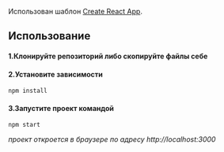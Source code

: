 
Использован шаблон [Create React App](https://github.com/facebookincubator/create-react-app).


## Использование
#### 1.Клонируйте репозиторий либо скопируйте файлы себе
#### 2.Установите зависимости
```
npm install
```
#### 3.Запустите проект командой 
```
npm start
```
*проект откроется в браузере по адресу http://localhost:3000*
